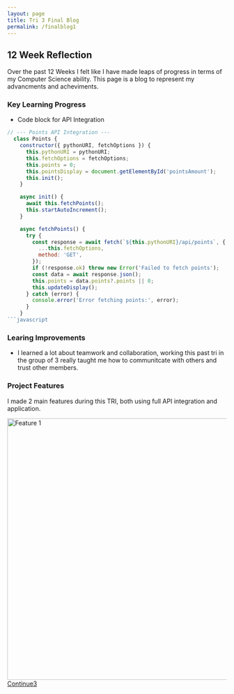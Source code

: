 ```yaml
---
layout: page
title: Tri 3 Final Blog
permalink: /finalblog1
---
```


 <h2>12 Week Reflection</h2>

<p> Over the past 12 Weeks I felt like I have made leaps of progress in terms of my Computer Science ability. This page is a blog to represent my advancments and acheviments.</p>

<h3> Key Learning Progress</h3>

- Code block for API Integration

```javascript
// --- Points API Integration ---
  class Points {
    constructor({ pythonURI, fetchOptions }) {
      this.pythonURI = pythonURI;
      this.fetchOptions = fetchOptions;
      this.points = 0;
      this.pointsDisplay = document.getElementById('pointsAmount');
      this.init();
    }

    async init() {
      await this.fetchPoints();
      this.startAutoIncrement();
    }

    async fetchPoints() {
      try {
        const response = await fetch(`${this.pythonURI}/api/points`, {
          ...this.fetchOptions,
          method: 'GET',
        });
        if (!response.ok) throw new Error('Failed to fetch points');
        const data = await response.json();
        this.points = data.points?.points || 0;
        this.updateDisplay();
      } catch (error) {
        console.error('Error fetching points:', error);
      }
    }
```javascript
```


<h3> Learing Improvements</h3>

- I learned a lot about teamwork and collaboration, working this past tri in the group of 3 really taught me how to communitcate with others and trust other members.

<h3> Project Features </h3>

I made 2 main features during this TRI, both using full API integration and application.

<img src="https://i.postimg.cc/zB27w4Rv/Screenshot-2025-06-05-at-10-21-09-AM.png" alt="Feature 1" width="600">

<td><a href="/LarsRepo/finalblog2" class="button">Continue3